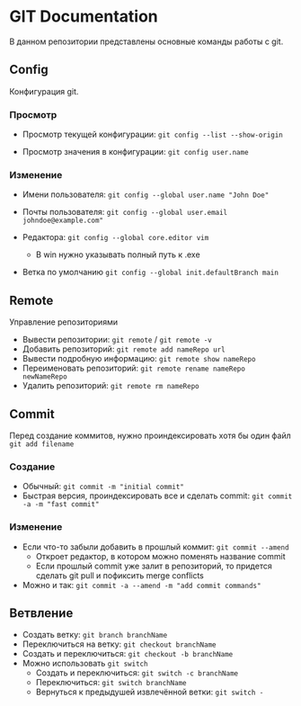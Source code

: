  # GIT Documentation
В данном репозитории представлены основные команды работы с git.

## Config
Конфигурация git.

### Просмотр
- Просмотр текущей конфигурации: `git config --list --show-origin`

- Просмотр значения в конфигурации: `git config user.name`

### Изменение
- Имени пользователя:
`git config --global user.name "John Doe"`

- Почты пользователя:
`git config --global user.email johndoe@example.com"`

- Редактора:
`git config --global core.editor vim`
    - В win нужно указывать полный путь к .exe

- Ветка по умолчанию
`git config --global init.defaultBranch main`

## Remote
Управление репозиториями

- Вывести репозитории: `git remote` / `git remote -v`
- Добавить репозиторий: `git remote add nameRepo url`
- Вывести подробную информацию: `git remote show nameRepo`
- Переименовать репозиторий: `git remote rename nameRepo newNameRepo`
- Удалить репозиторий: `git remote rm nameRepo`

## Commit
Перед создание коммитов, нужно проиндексировать хотя бы один файл `git add filename`
### Создание
- Обычный: `git commit -m "initial commit"`
- Быстрая версия, проиндексировать все и сделать commit: `git commit -a -m "fast commit"`

### Изменение
- Если что-то забыли добавить в прошлый коммит: `git commit --amend`
    - Откроет редактор, в котором можно поменять название commit
    - Если прошлый commit уже залит в репозиторий, то придется сделать git pull и пофиксить merge conflicts
- Можно и так: `git commit -a --amend -m "add commit commands"`


## Ветвление

- Создать ветку: `git branch branchName`
- Переключиться на ветку: `git checkout branchName`
- Создать и переключиться: `git checkout -b branchName`
- Можно использовать `git switch`
    - Создать и переключиться: `git switch -c branchName`
    - Переключиться: `git switch branchName`
    - Вернуться к предыдушей извлечённой ветки: `git switch -`